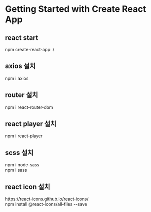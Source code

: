 # Getting Started with Create React App   

## react start   

npm create-react-app ./   

## axios 설치   

npm i axios   

## router 설치   

npm i react-router-dom    

## react player 설치    

npm i react-player   

## scss 설치   

npm i node-sass   
npm i sass   

## react icon 설치   

https://react-icons.github.io/react-icons/   
npm install @react-icons/all-files --save   
